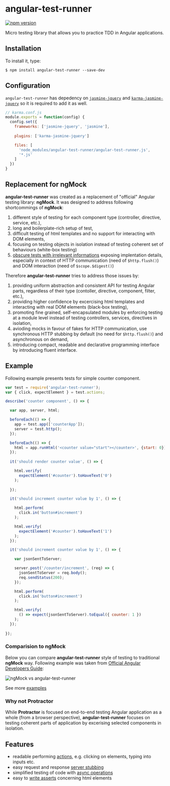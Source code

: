# angular-test-runner
[![npm version](https://img.shields.io/npm/v/angular-test-runner.svg?style=flat-square)](https://www.npmjs.com/package/angular-test-runner)

Micro testing library that allows you to practice TDD in Angular applications.

## Installation
To install it, type:

    $ npm install angular-test-runner --save-dev

## Configuration
`angular-test-runner` has depedency on [`jasmine-jquery`](https://github.com/bessdsv/karma-jasmine-jquery) and [`karma-jasmine-jquery`](https://github.com/bessdsv/karma-jasmine-jquery) so it is required to add it as well.

```js
// karma.conf.js
module.exports = function(config) {
  config.set({
    frameworks: ['jasmine-jquery', 'jasmine'],
    
    plugins: ['karma-jasmine-jquery']

    files: [
      'node_modules/angular-test-runner/angular-test-runner.js',
      '*.js'
    ]
  })
}
```
## Replacement for ngMock
**angular-test-runner** was created as a replacement of "official" Angular testing library: **ngMock**. It was designed to address following shortcommings of **ngMock**:
1. different style of testing for each component type (controller, directive, service, etc.),
2. long and boilerplate-rich setup of test,
3. difficult testing of html templates and no support for interacting with DOM elements,
4. focusing on testing objects in isolation instead of testing coherent set of behaviours (white-box testing)
5. [obscure tests with irrelevant informations](http://xunitpatterns.com/Obscure%20Test.html#Irrelevant%20Information)  exposing implentation details, especially in context of HTTP communication (need of `$http.flush()`) and DOM interaction (need of `$scope.$digest()`)

Therefore **angular-test-runner** tries to address those issues by:
1. providing uniform abstraction and consistent API for testing Angular parts, regardless of their type (contoller, directive, component, filter, etc.),
2. providing higher confidence by excercising html templates and interacting with real DOM elements (black-box testing), 
3. promoting fine grained, self-encapsulated modules by enforcing testing at a module level instead of testing controllers, services, directives in isolation,
4. avioding mocks in favour of fakes for HTTP communication, use synchronous HTTP stubbing by default (no need for `$http.flush()`) and asynchronous on demand,
5. introducing compact, readable and declarative programming interface by introducing fluent interface.


## Example

Following example presents tests for simple counter component.

``` javascript
var test = require('angular-test-runner');
var { click, expectElement } = test.actions;

describe('counter component', () => {

  var app, server, html;

  beforeEach(() => {
    app = test.app(['counterApp']);
    server = test.http();
  });

  beforeEach(() => {
    html = app.runHtml('<counter value="start"></counter>', {start: 0});  
  });
  
  it('should render counter value', () => {

    html.verify(
      expectElement('#counter').toHaveText('0')
    );
    
  });

  it('should increment counter value by 1', () => {

    html.perform(
      click.in('button#increment')
    );

    html.verify(
      expectElement('#counter').toHaveText('1')
    );
  });

  it('should increment counter value by 1', () => {

    var jsonSentToServer;

    server.post('/counter/increment', (req) => {
      jsonSentToServer = req.body();
      req.sendStatus(200);
    });

    html.perform(
      click.in('button#increment')
    );

    html.verify(
      () => expect(jsonSentToServer).toEqual({ counter: 1 })
    );
  });
  
});
```

### Comparision to ngMock

Below you can compare **angular-test-runner** style of testing to traditional **ngMock** way.
Following example was taken from [Official Angular Developers Guide](https://docs.angularjs.org/guide/component#unit-testing-component-controllers):

![ngMock vs angular-test-runner](http://pragmatists.pl/img/ngMock_vs_angular_test_runner.png)

See more [examples](https://github.com/Pragmatists/angular-test-runner/blob/master/test/sample-test.js)

### Why not Protractor

While **Protractor** is focused on end-to-end testing Angular application as a whole (from a browser perspective), 
**angular-test-runner** focuses on testing coherent parts of application by excerising selected components in isolation. 

## Features
* readable performing [actions](https://github.com/Pragmatists/angular-test-runner/wiki/Testing-DOM-interactions), e.g. clicking on elements, typing into inputs etc.
* easy request and response [server stubbing](https://github.com/Pragmatists/angular-test-runner/wiki/Testing-HTTP-interactions)
* simplified testing of code with [async operations](https://github.com/Pragmatists/angular-test-runner/wiki/Testing-HTTP-interactions#async-mode)
* easy to [write asserts](https://github.com/Pragmatists/angular-test-runner/wiki/Testing-DOM-interactions#expectelementelement) concerning html elements
